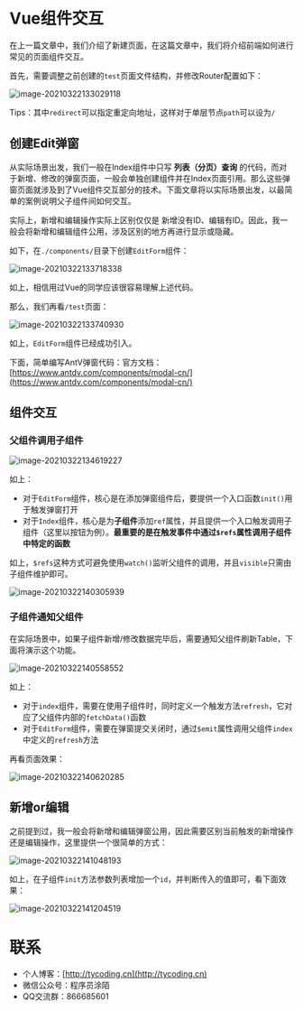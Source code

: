 # Vue组件交互

在上一篇文章中，我们介绍了新建页面，在这篇文章中，我们将介绍前端如何进行常见的页面组件交互。

首先，需要调整之前创建的`test`页面文件结构，并修改Router配置如下：

![image-20210322133029118](http://cdn.tycoding.cn/20210322133029.png)

Tips：其中`redirect`可以指定重定向地址，这样对于单层节点`path`可以设为`/`

## 创建Edit弹窗

从实际场景出发，我们一般在Index组件中只写 **列表（分页）查询** 的代码，而对于新增、修改的弹窗页面，一般会单独创建组件并在Index页面引用。那么这些弹窗页面就涉及到了Vue组件交互部分的技术。下面文章将以实际场景出发，以最简单的案例说明父子组件间如何交互。

实际上，新增和编辑操作实际上区别仅仅是 新增没有ID、编辑有ID。因此，我一般会将新增和编辑组件公用，涉及区别的地方再进行显示或隐藏。

如下，在`./components/`目录下创建`EditForm`组件：

![image-20210322133718338](http://cdn.tycoding.cn/20210322133718.png)

如上，相信用过Vue的同学应该很容易理解上述代码。

那么，我们再看`/test`页面：

![image-20210322133740930](http://cdn.tycoding.cn/20210322133740.png)

如上，`EditForm`组件已经成功引入。

下面，简单编写AntV弹窗代码：官方文档：[https://www.antdv.com/components/modal-cn/](https://www.antdv.com/components/modal-cn/)

## 组件交互

### 父组件调用子组件

![image-20210322134619227](http://cdn.tycoding.cn/20210322134619.png)

如上：

- 对于`EditForm`组件，核心是在添加弹窗组件后，要提供一个入口函数`init()`用于触发弹窗打开
- 对于`Index`组件，核心是为**子组件**添加`ref`属性，并且提供一个入口触发调用子组件（这里以按钮为例）。**最重要的是在触发事件中通过`$refs`属性调用子组件中特定的函数**

如上，`$refs`这种方式可避免使用`watch()`监听父组件的调用，并且`visible`只需由子组件维护即可。

![image-20210322140305939](http://cdn.tycoding.cn/20210322140306.png)

### 子组件通知父组件

在实际场景中，如果子组件新增/修改数据完毕后，需要通知父组件刷新Table，下面将演示这个功能。

![image-20210322140558552](http://cdn.tycoding.cn/20210322140558.png)

如上：

- 对于`index`组件，需要在使用子组件时，同时定义一个触发方法`refresh`，它对应了父组件内部的`fetchData()`函数
- 对于`EditForm`组件，需要在弹窗提交关闭时，通过`$emit`属性调用父组件`index`中定义的`refresh`方法

再看页面效果：

![image-20210322140620285](http://cdn.tycoding.cn/20210322140620.png)

## 新增or编辑

之前提到过，我一般会将新增和编辑弹窗公用，因此需要区别当前触发的新增操作还是编辑操作，这里提供一个很简单的方式：

![image-20210322141048193](http://cdn.tycoding.cn/20210322141048.png)

如上，在子组件`init`方法参数列表增加一个`id`，并判断传入的值即可，看下面效果：

![image-20210322141204519](http://cdn.tycoding.cn/20210322141204.png)



# 联系

- 个人博客：[http://tycoding.cn](http://tycoding.cn)
- 微信公众号：程序员涂陌
- QQ交流群：866685601
